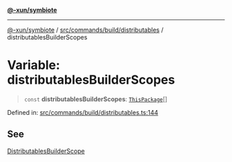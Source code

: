 [**@-xun/symbiote**](../../../../../README.md)

***

[@-xun/symbiote](../../../../../README.md) / [src/commands/build/distributables](../README.md) / distributablesBuilderScopes

# Variable: distributablesBuilderScopes

> `const` **distributablesBuilderScopes**: [`ThisPackage`](../../../../configure/enumerations/ThisPackageGlobalScope.md#thispackage)[]

Defined in: [src/commands/build/distributables.ts:144](https://github.com/Xunnamius/symbiote/blob/5aba0025b9a2417f80cab078fc2ddb0b25903903/src/commands/build/distributables.ts#L144)

## See

[DistributablesBuilderScope](../../../../configure/enumerations/ThisPackageGlobalScope.md)
